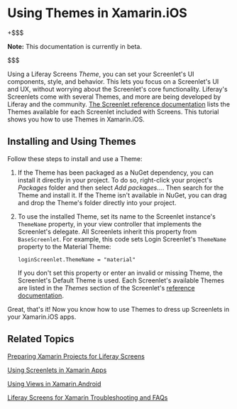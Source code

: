 # Using Themes in Xamarin.iOS [](id=using-themes-in-xamarin-ios)

+$$$

**Note:** This documentation is currently in beta. 

$$$

Using a Liferay Screens *Theme*, you can set your Screenlet's UI components, 
style, and behavior. This lets you focus on a Screenlet's UI and UX, without 
worrying about the Screenlet's core functionality. Liferay's Screenlets come 
with several Themes, and more are being developed by Liferay and the community. 
[The Screenlet reference documentation](/develop/reference/-/knowledge_base/7-0/screenlets-in-liferay-screens-for-ios) 
lists the Themes available for each Screenlet included with Screens. This 
tutorial shows you how to use Themes in Xamarin.iOS. 

## Installing and Using Themes [](id=installing-and-using-themes)

Follow these steps to install and use a Theme: 

1.  If the Theme has been packaged as a NuGet dependency, you can install it 
    directly in your project. To do so, right-click your project's *Packages* 
    folder and then select *Add packages...*. Then search for the Theme and 
    install it. If the Theme isn't available in NuGet, you can drag and drop the 
    Theme's folder directly into your project. 

2.  To use the installed Theme, set its name to the Screenlet instance's 
    `ThemeName` property, in your view controller that implements the 
    Screenlet's delegate. All Screenlets inherit this property from 
    `BaseScreenlet`. For example, this code sets Login Screenlet's `ThemeName` 
    property to the Material Theme: 

        loginScreenlet.ThemeName = "material"

    If you don't set this property or enter an invalid or missing Theme, the 
    Screenlet's Default Theme is used. Each Screenlet's available Themes are 
    listed in the *Themes* section of the Screenlet's 
    [reference documentation](/develop/reference/-/knowledge_base/7-0/screenlets-in-liferay-screens-for-ios). 

Great, that's it! Now you know how to use Themes to dress up Screenlets in your 
Xamarin.iOS apps. 

## Related Topics [](id=related-topics)

[Preparing Xamarin Projects for Liferay Screens](/develop/tutorials/-/knowledge_base/7-0/preparing-xamarin-projects-for-liferay-screens)

[Using Screenlets in Xamarin Apps](/develop/tutorials/-/knowledge_base/7-0/using-screenlets-in-xamarin-apps)

[Using Views in Xamarin.Android](/develop/tutorials/-/knowledge_base/7-0/using-views-in-xamarin-android)

[Liferay Screens for Xamarin Troubleshooting and FAQs](/develop/tutorials/-/knowledge_base/7-0/liferay-screens-for-xamarin-troubleshooting-and-faqs)
